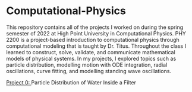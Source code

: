 # Computational-Physics
This repository contains all of the projects I worked on during the spring semester of 2022 at High Point University in Computational Physics. PHY 2200 is a project-based introduction to computational physics through computational modeling that is taught by Dr. Titus. Throughout the class I learned to construct, solve, validate, and communicate mathematical models of physical systems. In my projects, I explored topics such as particle distribution, modelling motion with ODE integration, radial oscillations, curve fitting, and modelling standing wave oscillations.

[Project 0: ](https://github.com/macro10/Computational-Physics/blob/4a2904dbd08a0ceac870a79ca27b6ad94164e08f/Particle-Distribution-Filter.ipynb)Particle Distribution of Water Inside a Filter



